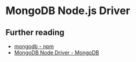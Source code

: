 # MongoDB Node.js Driver

## Further reading

- [mongodb - npm](https://www.npmjs.com/package/mongodb?activeTab=readme)
- [MongoDB Node Driver - MongoDB](https://www.mongodb.com/docs/drivers/node/current/)